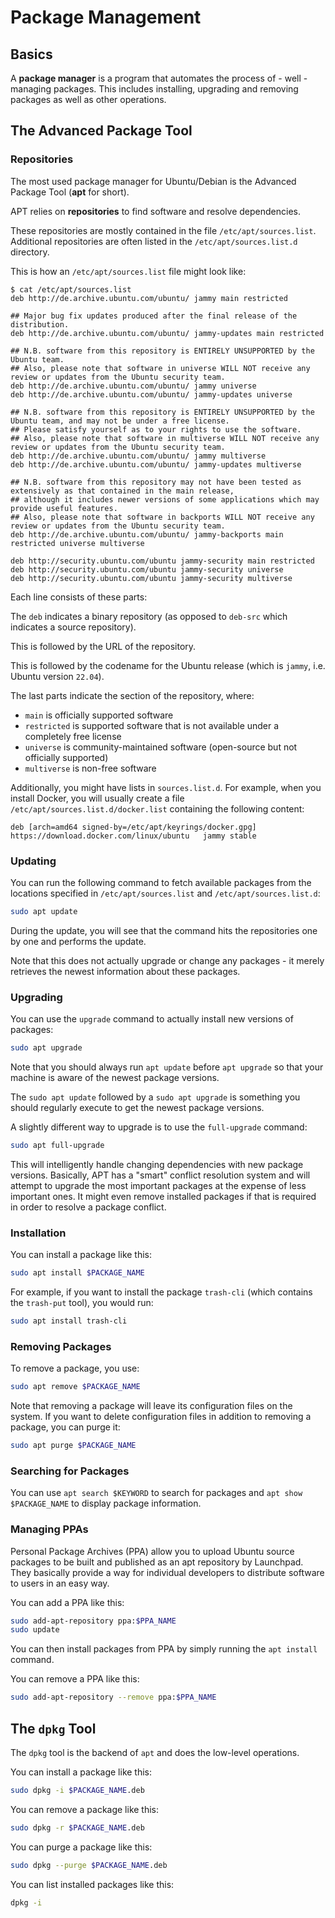 # Package Management

## Basics

A **package manager** is a program that automates the process of - well - managing packages.
This includes installing, upgrading and removing packages as well as other operations.

## The Advanced Package Tool

### Repositories

The most used package manager for Ubuntu/Debian is the Advanced Package Tool (**apt** for short).

APT relies on **repositories** to find software and resolve dependencies.

These repositories are mostly contained in the file `/etc/apt/sources.list`.
Additional repositories are often listed in the `/etc/apt/sources.list.d` directory.

This is how an `/etc/apt/sources.list` file might look like:

```console
$ cat /etc/apt/sources.list
deb http://de.archive.ubuntu.com/ubuntu/ jammy main restricted

## Major bug fix updates produced after the final release of the distribution.
deb http://de.archive.ubuntu.com/ubuntu/ jammy-updates main restricted

## N.B. software from this repository is ENTIRELY UNSUPPORTED by the Ubuntu team.
## Also, please note that software in universe WILL NOT receive any review or updates from the Ubuntu security team.
deb http://de.archive.ubuntu.com/ubuntu/ jammy universe
deb http://de.archive.ubuntu.com/ubuntu/ jammy-updates universe

## N.B. software from this repository is ENTIRELY UNSUPPORTED by the Ubuntu team, and may not be under a free license.
## Please satisfy yourself as to your rights to use the software.
## Also, please note that software in multiverse WILL NOT receive any review or updates from the Ubuntu security team.
deb http://de.archive.ubuntu.com/ubuntu/ jammy multiverse
deb http://de.archive.ubuntu.com/ubuntu/ jammy-updates multiverse

## N.B. software from this repository may not have been tested as extensively as that contained in the main release,
## although it includes newer versions of some applications which may provide useful features.
## Also, please note that software in backports WILL NOT receive any review or updates from the Ubuntu security team.
deb http://de.archive.ubuntu.com/ubuntu/ jammy-backports main restricted universe multiverse

deb http://security.ubuntu.com/ubuntu jammy-security main restricted
deb http://security.ubuntu.com/ubuntu jammy-security universe
deb http://security.ubuntu.com/ubuntu jammy-security multiverse
```

Each line consists of these parts:

The `deb` indicates a binary repository (as opposed to `deb-src` which indicates a source repository).

This is followed by the URL of the repository.

This is followed by the codename for the Ubuntu release (which is `jammy`, i.e. Ubuntu version `22.04`).

The last parts indicate the section of the repository, where:

- `main` is officially supported software
- `restricted` is supported software that is not available under a completely free license
- `universe` is community-maintained software (open-source but not officially supported)
- `multiverse` is non-free software

Additionally, you might have lists in `sources.list.d`.
For example, when you install Docker, you will usually create a file `/etc/apt/sources.list.d/docker.list` containing the following content:

```
deb [arch=amd64 signed-by=/etc/apt/keyrings/docker.gpg] https://download.docker.com/linux/ubuntu   jammy stable
```

### Updating

You can run the following command to fetch available packages from the locations specified in `/etc/apt/sources.list` and `/etc/apt/sources.list.d`:

```sh
sudo apt update
```

During the update, you will see that the command hits the repositories one by one and performs the update.

Note that this does not actually upgrade or change any packages - it merely retrieves the newest information about these packages.

### Upgrading

You can use the `upgrade` command to actually install new versions of packages:

```sh
sudo apt upgrade
```

Note that you should always run `apt update` before `apt upgrade` so that your machine is aware of the newest package versions.

The `sudo apt update` followed by a `sudo apt upgrade` is something you should regularly execute to get the newest package versions.

A slightly different way to upgrade is to use the `full-upgrade` command:

```sh
sudo apt full-upgrade
```

This will intelligently handle changing dependencies with new package versions.
Basically, APT has a "smart" conflict resolution system and will attempt to upgrade the most important packages at the expense of less important ones.
It might even remove installed packages if that is required in order to resolve a package conflict.

### Installation

You can install a package like this:

```sh
sudo apt install $PACKAGE_NAME
```

For example, if you want to install the package `trash-cli` (which contains the `trash-put` tool), you would run:

```sh
sudo apt install trash-cli
```

### Removing Packages

To remove a package, you use:

```sh
sudo apt remove $PACKAGE_NAME
```

Note that removing a package will leave its configuration files on the system.
If you want to delete configuration files in addition to removing a package, you can purge it:

```sh
sudo apt purge $PACKAGE_NAME
```

### Searching for Packages

You can use `apt search $KEYWORD` to search for packages and `apt show $PACKAGE_NAME` to display package information.

### Managing PPAs

Personal Package Archives (PPA) allow you to upload Ubuntu source packages to be built and published as an apt repository by Launchpad.
They basically provide a way for individual developers to distribute software to users in an easy way.

You can add a PPA like this:

```sh
sudo add-apt-repository ppa:$PPA_NAME
sudo update
```

You can then install packages from PPA by simply running the `apt install` command.

You can remove a PPA like this:

```sh
sudo add-apt-repository --remove ppa:$PPA_NAME
```

## The `dpkg` Tool

The `dpkg` tool is the backend of `apt` and does the low-level operations.

You can install a package like this:

```sh
sudo dpkg -i $PACKAGE_NAME.deb
```

You can remove a package like this:

```sh
sudo dpkg -r $PACKAGE_NAME.deb
```

You can purge a package like this:

```sh
sudo dpkg --purge $PACKAGE_NAME.deb
```

You can list installed packages like this:

```sh
dpkg -i
```
